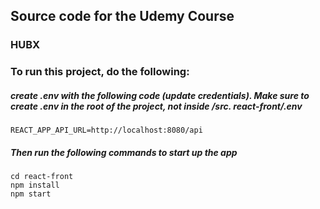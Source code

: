 ## Source code for the Udemy Course

### HUBX

### To run this project, do the following:

##### create .env with the following code (update credentials). Make sure to create .env in the root of the project, not inside /src. react-front/.env

```
REACT_APP_API_URL=http://localhost:8080/api
```

##### Then run the following commands to start up the app

```
cd react-front
npm install
npm start
```
